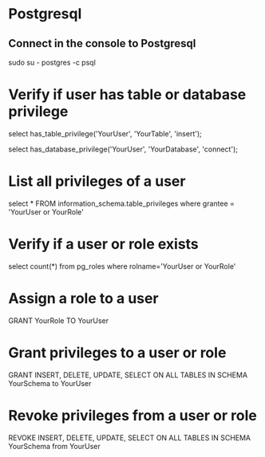 Postgresql
==========

## Connect in the console to Postgresql
sudo su - postgres -c psql

# Verify if user has table or database privilege
select has_table_privilege('YourUser', 'YourTable', 'insert');

select has_database_privilege('YourUser', 'YourDatabase', 'connect');

# List all privileges of a user
select *  FROM information_schema.table_privileges where grantee = 'YourUser or YourRole'

# Verify if a user or role exists
select count(*) from pg_roles where rolname='YourUser or YourRole'

# Assign a role to a user
GRANT YourRole TO YourUser

# Grant privileges to a user or role
GRANT INSERT, DELETE, UPDATE, SELECT ON ALL TABLES IN SCHEMA YourSchema to YourUser

# Revoke privileges from a user or role
REVOKE INSERT, DELETE, UPDATE, SELECT ON ALL TABLES IN SCHEMA YourSchema from YourUser
